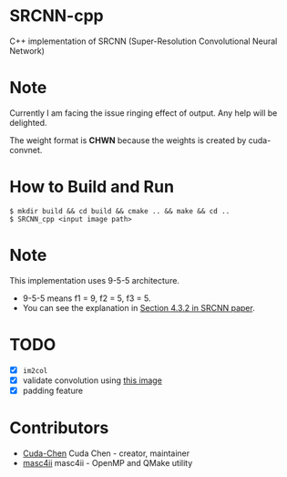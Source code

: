 # SRCNN-cpp
C++ implementation of SRCNN (Super-Resolution Convolutional Neural Network)

# Note
Currently I am facing the issue ringing effect of output. Any help will be 
delighted.

The weight format is **CHWN** because the weights is created by cuda-convnet.

# How to Build and Run
```
$ mkdir build && cd build && cmake .. && make && cd ..
$ SRCNN_cpp <input image path>
```

# Note
This implementation uses 9-5-5 architecture.
- 9-5-5 means f1 = 9, f2 = 5, f3 = 5.
- You can see the explanation in [Section 4.3.2 in SRCNN paper](https://arxiv.org/pdf/1501.00092.pdf).

# TODO
- [x] `im2col`
- [x] validate convolution using [this image](https://zhuanlan.zhihu.com/p/63974249)
- [x] padding feature

# Contributors
- [Cuda-Chen](https://github.com/Cuda-Chen) Cuda Chen - creator, maintainer
- [masc4ii](https://github.com/masc4ii) masc4ii - OpenMP and QMake utility
